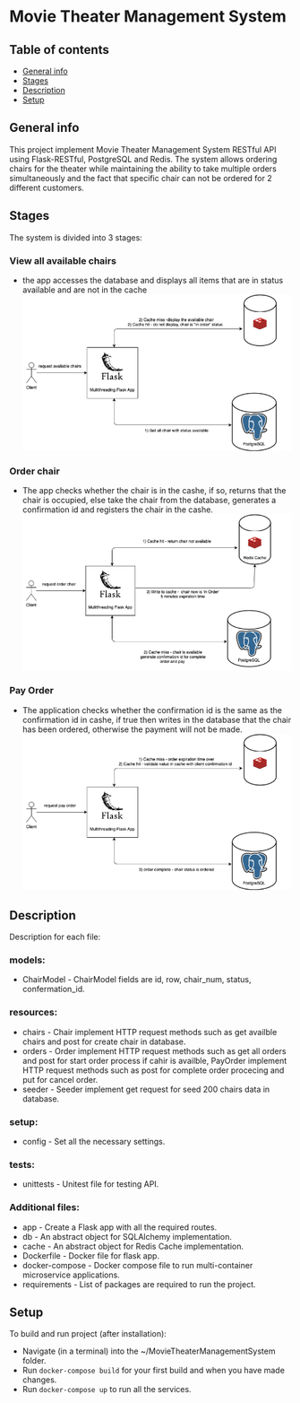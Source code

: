 # Movie Theater Management System
## Table of contents
* [General info](#general-info)
* [Stages](#stages)
* [Description](#description)
* [Setup](#setup)

## General info
This project implement Movie Theater Management System RESTful API using Flask-RESTful, PostgreSQL and Redis. The system allows ordering chairs for the theater while maintaining the ability to take multiple orders simultaneously and the fact that specific chair can not be ordered for 2 different customers.

## Stages
The system is divided into 3 stages:

### View all available chairs
  * the app accesses the database and displays all items that are in status available and are not in the cache
  ![alt text](images/get_available_chairs_diagram.png)

### Order chair
  * The app checks whether the chair is in the cashe, if so, returns that the chair is occupied, else take the chair from the database, generates a confirmation id and registers the chair in the cashe.
  ![alt text](images/order_chair_diagram.png)

### Pay Order
  * The application checks whether the confirmation id is the same as the confirmation id in cashe, if true then writes in the database that the chair has been ordered, otherwise the payment will not be made.
  ![alt text](images/pay_order_diagram.png)

## Description
Description for each file:

### models:
  * ChairModel -  ChairModel fields are id, row, chair_num, status, confermation_id.

### resources:
   * chairs -  Chair implement HTTP request methods such as get availble chairs and post for create chair in database. 
   * orders -  Order implement HTTP request methods such as get all orders and post for start order process if cahir is availble, PayOrder implement HTTP request methods such as post for complete order procecing and put for cancel order.
   * seeder - Seeder implement get request for seed 200 chairs data in database.

### setup:
   * config - Set all the necessary settings.

### tests:
   * unittests - Unitest file for testing API.

### Additional files:
   * app - Create a Flask app with all the required routes.
   * db - An abstract object for SQLAlchemy implementation.
   * cache - An abstract object for Redis Cache implementation.
   * Dockerfile - Docker file for flask app.
   * docker-compose -  Docker compose file to run multi-container microservice applications.
   * requirements -  List of packages are required to run the project.

## Setup
To build and run project (after installation):

* Navigate (in a terminal) into the ~/MovieTheaterManagementSystem folder.
* Run ```docker-compose build``` for your first build and when you have made changes.
* Run ```docker-compose up``` to run all the services.
